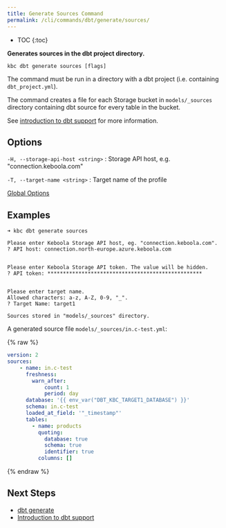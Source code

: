 ```yaml
---
title: Generate Sources Command
permalink: /cli/commands/dbt/generate/sources/
---
```


* TOC
{:toc}

**Generates sources in the dbt project directory.**

```
kbc dbt generate sources [flags]
```

The command must be run in a directory with a dbt project (i.e. containing `dbt_project.yml`).

The command creates a file for each Storage bucket in `models/_sources` directory containing dbt source for every table in the bucket.

See [introduction to dbt support](/cli/dbt/) for more information.

## Options

`-H, --storage-api-host <string>`
: Storage API host, e.g. "connection.keboola.com"

`-T, --target-name <string>`
: Target name of the profile

[Global Options](/cli/commands/#global-options)

## Examples

```
➜ kbc dbt generate sources

Please enter Keboola Storage API host, eg. "connection.keboola.com".
? API host: connection.north-europe.azure.keboola.com


Please enter Keboola Storage API token. The value will be hidden.
? API token: **************************************************


Please enter target name.
Allowed characters: a-z, A-Z, 0-9, "_".
? Target Name: target1

Sources stored in "models/_sources" directory.
```

A generated source file `models/_sources/in.c-test.yml`:

{% raw  %}
```yaml
version: 2
sources:
    - name: in.c-test
      freshness:
        warn_after:
            count: 1
            period: day
      database: '{{ env_var("DBT_KBC_TARGET1_DATABASE") }}'
      schema: in.c-test
      loaded_at_field: '"_timestamp"'
      tables:
        - name: products
          quoting:
            database: true
            schema: true
            identifier: true
          columns: []
```
{% endraw %}

## Next Steps

- [dbt generate](/cli/commands/dbt/generate/)
- [Introduction to dbt support](/cli/dbt/)
